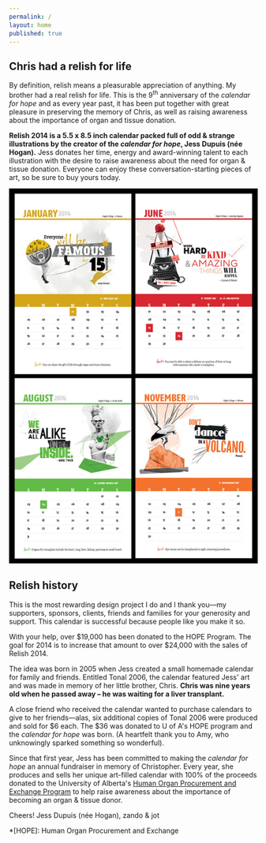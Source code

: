 ```yaml
---
permalink: /
layout: home
published: true
---
```


## Chris had a relish for life

By definition, relish means a pleasurable appreciation of anything. My brother had a real relish for life. This is the 9<sup>th</sup> anniversary of the _calendar for hope_ and as every year past, it has been  put together with great pleasure in preserving the memory of Chris, as well as raising awareness about the importance of organ and tissue donation.

<!---
![christmas 5 pack](img/promo.jpg)
the 2014 calendar
-->

**Relish 2014 is a 5.5 x 8.5 inch calendar packed full of odd & strange illustrations by the creator of the _calendar for hope_, Jess Dupuis (née Hogan).** Jess donates her time, energy and award-winning talent to each illustration with the desire to raise awareness about the need for organ & tissue donation. Everyone can enjoy these conversation-starting pieces of art, so be sure to buy yours today.

![sample artwork from calendar](img/artwork-sample.jpg)

## Relish history

This is the most rewarding design project I do and I thank you—my supporters, sponsors, clients, friends and families for your generosity and support. This calendar is successful because people like you make it so.

<p class="hilite">With your help, over $19,000 has been donated to the HOPE Program. The goal for 2014 is to increase that amount to over $24,000 with the sales of Relish 2014.</p>

The idea was born in 2005 when Jess created a small homemade calendar for family and friends. Entitled Tonal 2006, the calendar featured Jess' art and was made in memory of her little brother, Chris. **Chris was nine years old when he passed away – he was waiting for a liver transplant.**

A close friend who received the calendar wanted to purchase calendars to give to her friends—alas, six additional copies of Tonal 2006 were produced and sold for $6 each. The $36 was donated to U of A's HOPE program and the _calendar for hope_ was born. (A heartfelt thank you to Amy, who unknowingly sparked something so wonderful).

Since that first year, Jess has been committed to making the _calendar for hope_ an annual fundraiser in memory of Christopher. Every year, she produces and sells her unique art-filled calendar with 100% of the proceeds donated to the University of Alberta's [Human Organ Procurement and Exchange Program][ahs] to help raise awareness about the importance of becoming an organ &amp; tissue donor.

Cheers! Jess Dupuis (née Hogan), zando &amp; jot

[ahs]: http://www.albertahealthservices.ca/7627.asp

*[HOPE]: Human Organ Procurement and Exchange